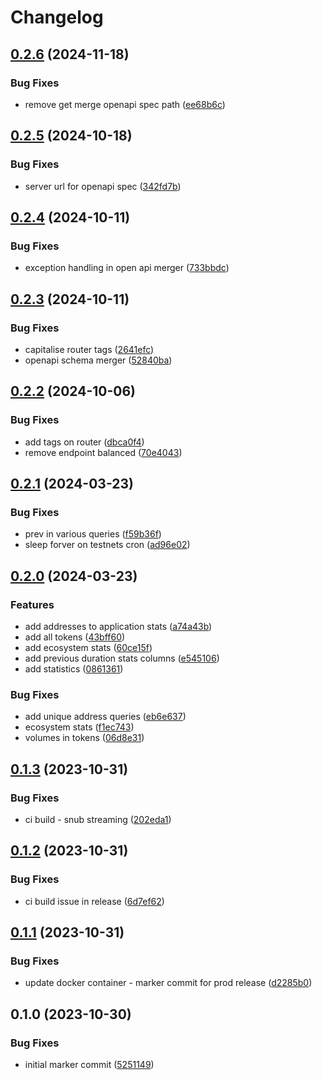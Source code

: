 # Changelog

## [0.2.6](https://github.com/sudoblockio/icon-stats/compare/v0.2.5...v0.2.6) (2024-11-18)


### Bug Fixes

* remove get merge openapi spec path ([ee68b6c](https://github.com/sudoblockio/icon-stats/commit/ee68b6c667ffac8c01b1abe039c7da10774b938d))

## [0.2.5](https://github.com/sudoblockio/icon-stats/compare/v0.2.4...v0.2.5) (2024-10-18)


### Bug Fixes

* server url for openapi spec ([342fd7b](https://github.com/sudoblockio/icon-stats/commit/342fd7bfc9d6947596c9977633a9612008b72bd4))

## [0.2.4](https://github.com/sudoblockio/icon-stats/compare/v0.2.3...v0.2.4) (2024-10-11)


### Bug Fixes

* exception handling in open api merger ([733bbdc](https://github.com/sudoblockio/icon-stats/commit/733bbdcacf53e122f4d66b329d5c286cbfac3fbc))

## [0.2.3](https://github.com/sudoblockio/icon-stats/compare/v0.2.2...v0.2.3) (2024-10-11)


### Bug Fixes

* capitalise router tags ([2641efc](https://github.com/sudoblockio/icon-stats/commit/2641efc1599f2aeb41166e641f54d59fd12ccb70))
* openapi schema merger ([52840ba](https://github.com/sudoblockio/icon-stats/commit/52840ba4e642a30e24bfe87953e345f82275d7a4))

## [0.2.2](https://github.com/sudoblockio/icon-stats/compare/v0.2.1...v0.2.2) (2024-10-06)


### Bug Fixes

* add tags on router ([dbca0f4](https://github.com/sudoblockio/icon-stats/commit/dbca0f4d58855ea5856053df928a67d0e9470966))
* remove endpoint balanced ([70e4043](https://github.com/sudoblockio/icon-stats/commit/70e4043c01db0991d5f640e1db30760e0c28f067))

## [0.2.1](https://github.com/sudoblockio/icon-stats/compare/v0.2.0...v0.2.1) (2024-03-23)


### Bug Fixes

* prev in various queries ([f59b36f](https://github.com/sudoblockio/icon-stats/commit/f59b36f3716a17b141982b14aee2dad9ad80141f))
* sleep forver on testnets cron ([ad96e02](https://github.com/sudoblockio/icon-stats/commit/ad96e025ced137fa01f67417a9509e3a97cd41d8))

## [0.2.0](https://github.com/sudoblockio/icon-stats/compare/v0.1.3...v0.2.0) (2024-03-23)


### Features

* add addresses to application stats ([a74a43b](https://github.com/sudoblockio/icon-stats/commit/a74a43bf951ec30f5394d9cfa6edaf177a2198d4))
* add all tokens ([43bff60](https://github.com/sudoblockio/icon-stats/commit/43bff60c8fe65501638d33d1282ac4836570d303))
* add ecosystem stats ([60ce15f](https://github.com/sudoblockio/icon-stats/commit/60ce15f4b4b8fbfc872363b9599099c1352d6bd5))
* add previous duration stats columns ([e545106](https://github.com/sudoblockio/icon-stats/commit/e545106e988f9cb39f2ca2d0a8f9cddbb4762c72))
* add statistics ([0861361](https://github.com/sudoblockio/icon-stats/commit/0861361741a8c8f9522387800b5bbaef29a3bc4c))


### Bug Fixes

* add unique address queries ([eb6e637](https://github.com/sudoblockio/icon-stats/commit/eb6e637fd831e80892495ac2d8f4357de10008bf))
* ecosystem stats ([f1ec743](https://github.com/sudoblockio/icon-stats/commit/f1ec7437cf25e0f32db6c524ee165d31add2ce23))
* volumes in tokens ([06d8e31](https://github.com/sudoblockio/icon-stats/commit/06d8e31855226353ff0a1eda195ce1dd142176c7))

## [0.1.3](https://github.com/sudoblockio/icon-stats/compare/v0.1.2...v0.1.3) (2023-10-31)


### Bug Fixes

* ci build - snub streaming ([202eda1](https://github.com/sudoblockio/icon-stats/commit/202eda199ddf648489a1a655355bbc40806777c4))

## [0.1.2](https://github.com/sudoblockio/icon-stats/compare/v0.1.1...v0.1.2) (2023-10-31)


### Bug Fixes

* ci build issue in release ([6d7ef62](https://github.com/sudoblockio/icon-stats/commit/6d7ef623e2d298379304c8f7053d9ae480118532))

## [0.1.1](https://github.com/sudoblockio/icon-stats/compare/v0.1.0...v0.1.1) (2023-10-31)


### Bug Fixes

* update docker container - marker commit for prod release ([d2285b0](https://github.com/sudoblockio/icon-stats/commit/d2285b093191a12879329ec0214d41f170b900c4))

## 0.1.0 (2023-10-30)


### Bug Fixes

* initial marker commit ([5251149](https://github.com/sudoblockio/icon-stats/commit/5251149763421534c5c36d24a36c3bfd50ece1ae))
